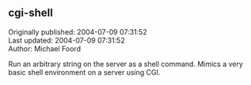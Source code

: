 ## cgi-shell  
Originally published: 2004-07-09 07:31:52  
Last updated: 2004-07-09 07:31:52  
Author: Michael Foord  
  
Run an arbitrary string on the server as a shell command. Mimics a very basic shell environment on a server using CGI.